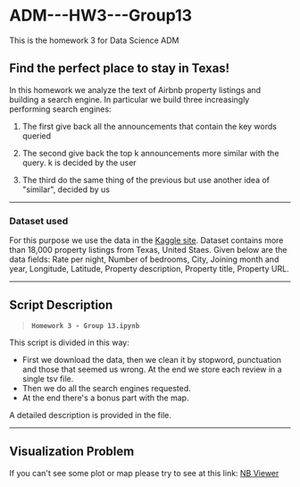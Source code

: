 # ADM---HW3---Group13
This is the homework 3 for Data Science ADM

## Find the perfect place to stay in Texas!

In this homework we analyze the text of Airbnb property listings and building a search engine. In particular we build three increasingly performing search engines:

1) The first give back all the announcements that contain the key words queried

2) The second give back the top k announcements more similar with the query. k is decided by the user

3) The third do the same thing of the previous but use another idea of "similar", decided by us

********

### Dataset used

For this purpose we use the data in the [Kaggle site](https://www.kaggle.com/PromptCloudHQ/airbnb-property-data-from-texas). 
Dataset contains more than 18,000 property listings from Texas, United Staes. Given below are the data fields:
Rate per night, Number of bedrooms, City, Joining month and year, Longitude, Latitude, Property description, Property title, Property URL.

********

## Script Description

> __`Homework 3 - Group 13.ipynb`__ 

This script is divided in this way:
- First we download the data, then we clean it by stopword, punctuation and those that seemed us wrong. At the end we store each review in a single tsv file.
- Then we do all the search engines requested.
- At the end there's a bonus part with the map.

A detailed description is provided in the file. 

********

## Visualization Problem

If you can't see some plot or map please try to see at this link: [NB Viewer](http://nbviewer.jupyter.org/github/Scarallallau/ADM---HW3---Group13/blob/master/Homework%203%20-%20Group%2013.ipynb)
